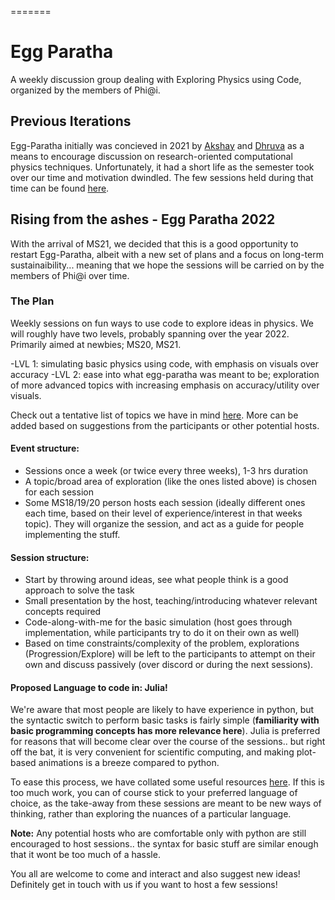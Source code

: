 =======
# Egg Paratha

A weekly discussion group dealing with Exploring Physics using Code, organized by the members of Phi@i. 

## Previous Iterations
Egg-Paratha initially was concieved in 2021 by [Akshay](https://github.com/20akshay00/) and [Dhruva](https://github.com/DhruvaSambrani/) as a means to encourage discussion on research-oriented computational physics techniques. Unfortunately, it had a short life as the semester took over our time and motivation dwindled. The few sessions held during that time can be found [here](old/index.md).

## Rising from the ashes - Egg Paratha 2022
With the arrival of MS21, we decided that this is a good opportunity to restart Egg-Paratha, albeit with a new set of plans and a focus on long-term sustainaibility... meaning that we hope the sessions will be carried on by the members of Phi@i over time. 

### The Plan

Weekly sessions on fun ways to use code to explore ideas in physics. We will roughly have two levels, probably spanning over the year 2022. Primarily aimed at newbies; MS20, MS21.

-LVL 1: simulating basic physics using code, with emphasis on visuals over accuracy 
-LVL 2: ease into what egg-paratha was meant to be; exploration of more advanced topics with increasing emphasis on accuracy/utility over visuals.

Check out a tentative list of topics we have in mind [here](topics.md). More can be added based on suggestions from the participants or other potential hosts.

#### Event structure: 
- Sessions once a week (or twice every three weeks), 1-3 hrs duration 
- A topic/broad area of exploration (like the ones listed above) is chosen for each session
- Some MS18/19/20 person hosts each session (ideally different ones each time, based on their level of experience/interest in that weeks topic). They will organize the session, and act as a guide for people implementing the stuff.

#### Session structure: 
- Start by throwing around ideas, see what people think is a good approach to solve the task
- Small presentation by the host, teaching/introducing whatever relevant concepts required 
- Code-along-with-me for the basic simulation (host goes through implementation, while participants try to do it on their own as well)
- Based on time constraints/complexity of the problem, explorations (Progression/Explore) will be left to the participants to attempt on their own and discuss passively (over discord or during the next sessions).

#### Proposed Language to code in: Julia!
We're aware that most people are likely to have experience in python, but the syntactic switch to perform basic tasks is fairly simple (**familiarity with basic programming concepts has more relevance here**). Julia is preferred for reasons that will become clear over the course of the sessions.. but right off the bat, it is very convenient for scientific computing, and making plot-based animations is a breeze compared to python. 

To ease this process, we have collated some useful resources [here](resources.md). If this is too much work, you can of course stick to your preferred language of choice, as the take-away from these sessions are meant to be new ways of thinking, rather than exploring the nuances of a particular language.

**Note:** Any potential hosts who are comfortable only with python are still encouraged to host sessions.. the syntax for basic stuff are similar enough that it wont be too much of a hassle. 

You all are welcome to come and interact and also suggest new ideas! Definitely get in touch with us if you want to host a few sessions!

